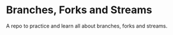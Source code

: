 # Branches, Forks and Streams

A repo to practice and learn all about branches, forks and streams.  
